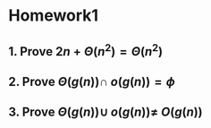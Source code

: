 # Homework1

## 1. Prove $2n + \Theta(n^2) =  \Theta(n^2)$

## 2. Prove $\Theta(g(n)) \cap\  o(g(n)) = \phi$

## 3. Prove $\Theta(g(n)) \cup\  o(g(n)) \neq\ O(g(n))$